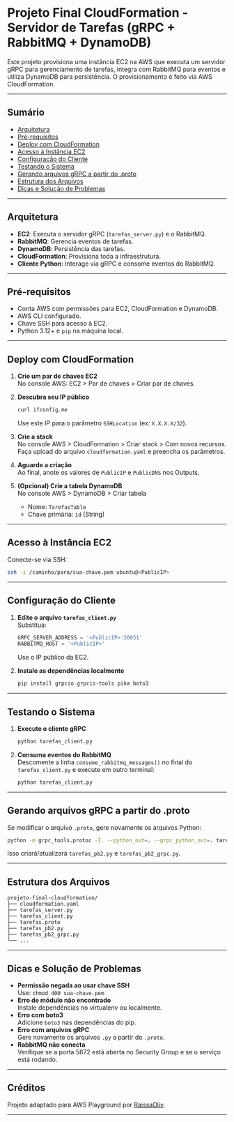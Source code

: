 # Projeto Final CloudFormation - Servidor de Tarefas (gRPC + RabbitMQ + DynamoDB)

Este projeto provisiona uma instância EC2 na AWS que executa um servidor gRPC para gerenciamento de tarefas, integra com RabbitMQ para eventos e utiliza DynamoDB para persistência. O provisionamento é feito via AWS CloudFormation.

---

## Sumário

- [Arquitetura](#arquitetura)
- [Pré-requisitos](#pré-requisitos)
- [Deploy com CloudFormation](#deploy-com-cloudformation)
- [Acesso à Instância EC2](#acesso-à-instância-ec2)
- [Configuração do Cliente](#configuração-do-cliente)
- [Testando o Sistema](#testando-o-sistema)
- [Gerando arquivos gRPC a partir do .proto](#gerando-arquivos-grpc-a-partir-do-proto)
- [Estrutura dos Arquivos](#estrutura-dos-arquivos)
- [Dicas e Solução de Problemas](#dicas-e-solução-de-problemas)

---

## Arquitetura

- **EC2**: Executa o servidor gRPC (`tarefas_server.py`) e o RabbitMQ.
- **RabbitMQ**: Gerencia eventos de tarefas.
- **DynamoDB**: Persistência das tarefas.
- **CloudFormation**: Provisiona toda a infraestrutura.
- **Cliente Python**: Interage via gRPC e consome eventos do RabbitMQ.

---

## Pré-requisitos

- Conta AWS com permissões para EC2, CloudFormation e DynamoDB.
- AWS CLI configurado.
- Chave SSH para acesso à EC2.
- Python 3.12+ e `pip` na máquina local.

---

## Deploy com CloudFormation

1. **Crie um par de chaves EC2**  
   No console AWS: EC2 > Par de chaves > Criar par de chaves.

2. **Descubra seu IP público**  
   ```sh
   curl ifconfig.me
   ```
   Use este IP para o parâmetro `SSHLocation` (ex: `X.X.X.X/32`).

3. **Crie a stack**  
   No console AWS > CloudFormation > Criar stack > Com novos recursos.  
   Faça upload do arquivo `cloudformation.yaml` e preencha os parâmetros.

4. **Aguarde a criação**  
   Ao final, anote os valores de `PublicIP` e `PublicDNS` nos Outputs.

5. **(Opcional) Crie a tabela DynamoDB**  
   No console AWS > DynamoDB > Criar tabela  
   - Nome: `TarefasTable`
   - Chave primária: `id` (String)

---

## Acesso à Instância EC2

Conecte-se via SSH:
```sh
ssh -i /caminho/para/sua-chave.pem ubuntu@<PublicIP>
```

---

## Configuração do Cliente

1. **Edite o arquivo `tarefas_client.py`**  
   Substitua:
   ```python
   GRPC_SERVER_ADDRESS = '<PublicIP>:50051'
   RABBITMQ_HOST = '<PublicIP>'
   ```
   Use o IP público da EC2.

2. **Instale as dependências localmente**  
   ```sh
   pip install grpcio grpcio-tools pika boto3
   ```

---

## Testando o Sistema

1. **Execute o cliente gRPC**
   ```sh
   python tarefas_client.py
   ```

2. **Consuma eventos do RabbitMQ**  
   Descomente a linha `consume_rabbitmq_messages()` no final do `tarefas_client.py` e execute em outro terminal:
   ```sh
   python tarefas_client.py
   ```

---

## Gerando arquivos gRPC a partir do .proto

Se modificar o arquivo `.proto`, gere novamente os arquivos Python:

```sh
python -m grpc_tools.protoc -I. --python_out=. --grpc_python_out=. tarefas.proto
```

Isso criará/atualizará `tarefas_pb2.py` e `tarefas_pb2_grpc.py`.

---

## Estrutura dos Arquivos

```
projeto-final-cloudformation/
├── cloudformation.yaml
├── tarefas_server.py
├── tarefas_client.py
├── tarefas.proto
├── tarefas_pb2.py
├── tarefas_pb2_grpc.py
└── ...
```

---

## Dicas e Solução de Problemas

- **Permissão negada ao usar chave SSH**  
  Use: `chmod 400 sua-chave.pem`
- **Erro de módulo não encontrado**  
  Instale dependências no virtualenv ou localmente.
- **Erro com boto3**  
  Adicione `boto3` nas dependências do pip.
- **Erro com arquivos gRPC**  
  Gere novamente os arquivos `.py` a partir do `.proto`.
- **RabbitMQ não conecta**  
  Verifique se a porta 5672 está aberta no Security Group e se o serviço está rodando.

---

## Créditos

Projeto adaptado para AWS Playground por [RaissaOliv](https://github.com/RaissaOliv).

---